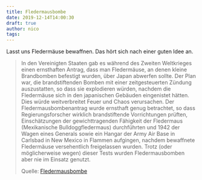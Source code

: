 ```yaml
---
title: Fledermausbombe
date: 2019-12-14T14:00:30
draft: true
author: nico
tags: 
---
```


Lasst uns Fledermäuse bewaffnen. Das hört sich nach einer guten Idee an.

> In den Vereinigten Staaten gab es während des Zweiten Weltkrieges einen
> ernsthaften Antrag, dass man Fledermäuse, an denen kleine Brandbomben
> befestigt wurden, über Japan abwerfen sollte. Der Plan war, die
> brandstiftenden Bomben mit einer zeitgesteuerten Zündung auszustatten, so dass
> sie explodieren würden, nachdem die Fledermäuse sich in den japanischen
> Gebäuden eingenistet hätten. Dies würde weitverbreitet Feuer und Chaos
> verursachen. Der Fledermausbombenantrag wurde ernsthaft genug betrachtet, so
> dass Regierungsforscher wirklich brandstiftende Vorrichtungen prüften,
> Einschätzungen der gewichttragenden Fähigkeit der Fledermaus (Mexikanische
> Bulldoggfledermaus) durchführten und 1942 der Wagen eines Generals sowie ein
> Hangar der Army Air Base in Carlsbad in New Mexico in Flammen aufgingen,
> nachdem bewaffnete Fledermäuse versehentlich freigelassen wurden. Trotz (oder
> möglicherweise wegen) dieser Tests wurden Fledermausbomben aber nie im Einsatz
> genutzt.
>
> Quelle: [Fledermausbombe](https://de.wikipedia.org/wiki/Fledermausbombe)
